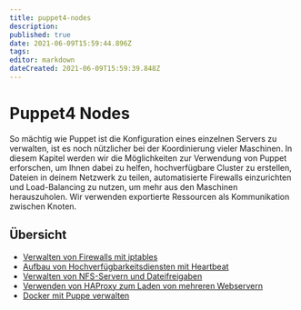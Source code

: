```yaml
---
title: puppet4-nodes
description: 
published: true
date: 2021-06-09T15:59:44.896Z
tags: 
editor: markdown
dateCreated: 2021-06-09T15:59:39.848Z
---
```


# Puppet4 Nodes

So mächtig wie Puppet ist die Konfiguration eines einzelnen Servers zu verwalten, ist es noch nützlicher bei der Koordinierung vieler Maschinen.
In diesem Kapitel werden wir die Möglichkeiten zur Verwendung von Puppet erforschen, um Ihnen dabei zu helfen, hochverfügbare Cluster zu erstellen, Dateien in deinem Netzwerk zu teilen, automatisierte Firewalls einzurichten und Load-Balancing zu nutzen, um mehr aus den Maschinen herauszuholen.
Wir verwenden exportierte Ressourcen als Kommunikation zwischen Knoten.

## Übersicht

* [Verwalten von Firewalls mit iptables](../puppet-mgmnt-nodes-iptables)
* [Aufbau von Hochverfügbarkeitsdiensten mit Heartbeat](../puppet-mgmnt-nodes-heartbeat)
* [Verwalten von NFS-Servern und Dateifreigaben](../puppet-mgmnt-nodes-nfs)
* [Verwenden von HAProxy zum Laden von mehreren Webservern](../puppet-mgmnt-nodes-haproxy)
* [Docker mit Puppe verwalten](../puppet-mgmnt-nodes-docker)